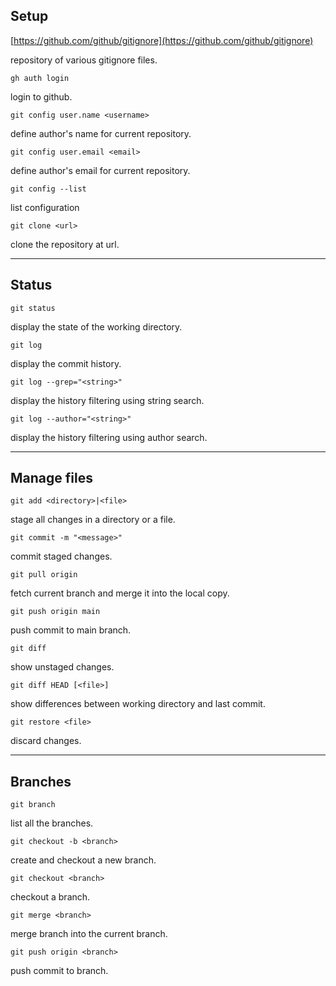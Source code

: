 ## Setup

[https://github.com/github/gitignore](https://github.com/github/gitignore)

repository of various gitignore files.

```
gh auth login
```

login to github.

```
git config user.name <username>
```

define author's name for current repository.

```
git config user.email <email>
```

define author's email for current repository.

```
git config --list
```

list configuration

```
git clone <url>
```

clone the repository at url.

___

## Status

```
git status
```

display the state of the working directory.

```
git log
```

display the commit history.

```
git log --grep="<string>"
```

display the history filtering using string search.

```
git log --author="<string>"
```

display the history filtering using author search.

___

## Manage files

```
git add <directory>|<file>
```

stage all changes in a directory or a file.

```
git commit -m "<message>"
```

commit staged changes.

```
git pull origin
```

fetch current branch and merge it into the local copy.

```
git push origin main
```

push commit to main branch.

```
git diff
```

show unstaged changes.

```
git diff HEAD [<file>]
```

show differences between working directory and last commit.

```
git restore <file>
```

discard changes.

___

## Branches

```
git branch
```

list all the branches.

```
git checkout -b <branch>
```

create and checkout a new branch.

```
git checkout <branch>
```

checkout a branch.

```
git merge <branch>
```

merge branch into the current branch.

```
git push origin <branch>
```

push commit to branch.